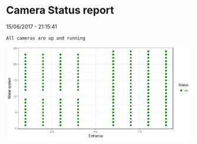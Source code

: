 Camera Status report
================
15/06/2017 - 21:15:41

    All cameras are up and running

![](camreport_files/figure-markdown_github/unnamed-chunk-2-1.png)
